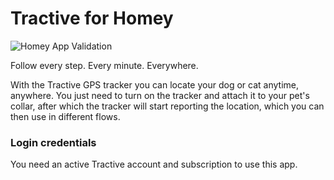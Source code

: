 # Tractive for Homey

![Homey App Validation](https://github.com/edwinvdpol/homey-tractive/actions/workflows/validate.yml/badge.svg)

Follow every step. Every minute. Everywhere.

With the Tractive GPS tracker you can locate your dog or cat anytime, anywhere. You just need to turn on the tracker and attach it to your pet's collar, after which the tracker will start reporting the location, which you can then use in different flows.

### Login credentials

You need an active Tractive account and subscription to use this app.
